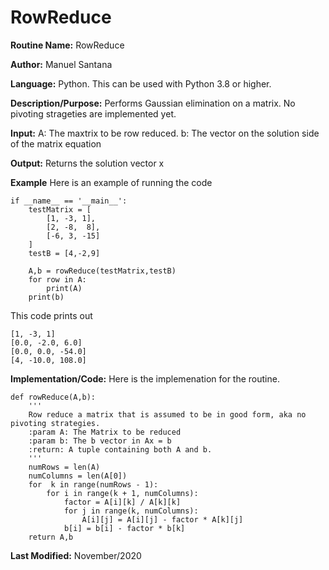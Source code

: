 
# RowReduce 


**Routine Name:** RowReduce 

**Author:** Manuel Santana

**Language:** Python. This can be used with Python 3.8 or higher. 

**Description/Purpose:** 
Performs Gaussian elimination on a matrix. No pivoting strageties are implemented yet.

**Input:** 
A: The maxtrix to be row reduced. 
b: The vector on the solution side of the matrix equation

**Output:** 
Returns the solution vector x

**Example**
Here is an example of running the code

```
if __name__ == '__main__':
    testMatrix = [
        [1, -3, 1],
        [2, -8,  8],
        [-6, 3, -15]
    ]
    testB = [4,-2,9]
    
    A,b = rowReduce(testMatrix,testB)
    for row in A:
    	print(A)
    print(b)
```
This code prints out

```
[1, -3, 1]
[0.0, -2.0, 6.0]
[0.0, 0.0, -54.0]
[4, -10.0, 108.0]

```
**Implementation/Code:** 
Here is the implemenation for the routine.

```
def rowReduce(A,b):
    '''
    Row reduce a matrix that is assumed to be in good form, aka no pivoting strategies.
    :param A: The Matrix to be reduced
    :param b: The b vector in Ax = b
    :return: A tuple containing both A and b.
    '''
    numRows = len(A)
    numColumns = len(A[0])
    for  k in range(numRows - 1):
        for i in range(k + 1, numColumns):
            factor = A[i][k] / A[k][k]
            for j in range(k, numColumns):
                A[i][j] = A[i][j] - factor * A[k][j]
            b[i] = b[i] - factor * b[k]
    return A,b
```
**Last Modified:** November/2020
